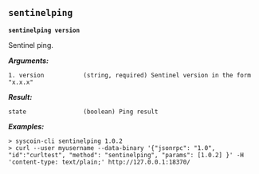 ## **`sentinelping`**

**`sentinelping version`**

Sentinel ping.

***Arguments:***

```
1. version           (string, required) Sentinel version in the form "x.x.x"

```



***Result:***

```
state                (boolean) Ping result

```



***Examples:***

```
> syscoin-cli sentinelping 1.0.2
> curl --user myusername --data-binary '{"jsonrpc": "1.0", "id":"curltest", "method": "sentinelping", "params": [1.0.2] }' -H 'content-type: text/plain;' http://127.0.0.1:18370/
```
